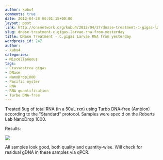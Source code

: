 ```yaml
---
author: kubu4
comments: true
date: 2012-04-28 00:01:15+00:00
layout: post
link: http://onsnetwork.org/kubu4/2012/04/27/dnase-treatment-c-gigas-larvae-rna-from-yesterday/
slug: dnase-treatment-c-gigas-larvae-rna-from-yesterday
title: DNase Treatment - C.gigas Larvae RNA from yesterday
wordpress_id: 247
author:
- kubu4
categories:
- Miscellaneous
tags:
- Crassostrea gigas
- DNase
- NanoDrop1000
- Pacific oyster
- RNA
- RNA quantification
- Turbo DNA-free
---
```


Treated 5ug of total RNA (in a 50uL rxn) using Turbo DNA-free (Ambion) according to the "Standard" protocol. Samples were spec'd on the Roberts Lab NanoDrop 1000.

Results:

![](http://eagle.fish.washington.edu/Arabidopsis/RNA%20Spec%20Readings/20120427%20DNAsed%20RNA%20ODs-01.JPG)

All samples look good, both quality and quantity-wise. Will check for residual gDNA in these samples via qPCR.
